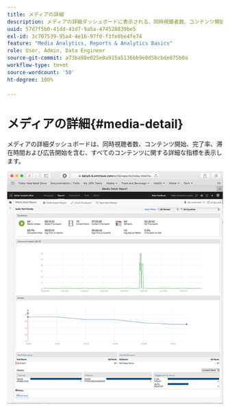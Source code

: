 ```yaml
---
title: メディアの詳細
description: メディアの詳細ダッシュボードに表示される、同時視聴者数、コンテンツ開始、完了率、視聴時間、広告開始などに関する詳細な指標を示します。
uuid: 57d7f5b0-41dd-41d7-9a5a-474528839be5
exl-id: 3c707539-95a4-4e16-97f0-f3fe0be4fe74
feature: "Media Analytics, Reports & Analytics Basics"
role: User, Admin, Data Engineer
source-git-commit: a73ba98e025e0a915a5136bb9e0d5bcbde875b0a
workflow-type: tm+mt
source-wordcount: '50'
ht-degree: 100%

---
```


# メディアの詳細{#media-detail}

メディアの詳細ダッシュボードは、同時視聴者数、コンテンツ開始、完了率、滞在時間および広告開始を含む、すべてのコンテンツに関する詳細な指標を表示します。

![](assets/media_detail.png)
